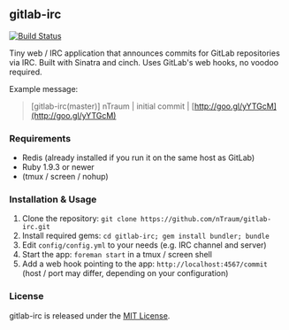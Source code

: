 ## gitlab-irc

[![Build Status](https://travis-ci.org/nTraum/gitlab-irc.png?branch=master)](https://travis-ci.org/nTraum/gitlab-irc)

Tiny web / IRC application that announces commits for GitLab repositories via IRC.
Built with Sinatra and cinch. Uses GitLab's web hooks, no voodoo required.

Example message:

> [gitlab-irc(master)] nTraum | initial commit | [http://goo.gl/yYTGcM](http://goo.gl/yYTGcM)

### Requirements

* Redis (already installed if you run it on the same host as GitLab)
* Ruby 1.9.3 or newer
* (tmux / screen / nohup)

### Installation & Usage

1. Clone the repository: `git clone https://github.com/nTraum/gitlab-irc.git`
2. Install required gems: `cd gitlab-irc; gem install bundler; bundle`
2. Edit `config/config.yml` to your needs (e.g. IRC channel and server)
3. Start the app: `foreman start` in a tmux / screen shell
4. Add a web hook pointing to the app: `http://localhost:4567/commit` (host / port may differ, depending on your configuration)

### License

gitlab-irc is released under the [MIT License](http://opensource.org/licenses/MIT).
